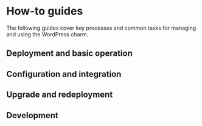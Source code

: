 # How-to guides

The following guides cover key processes and common tasks for managing
and using the WordPress charm.

## Deployment and basic operation

## Configuration and integration

## Upgrade and redeployment 

## Development